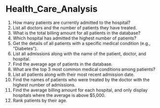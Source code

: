 # Health_Care_Analysis
1. How many patients are currently admitted to the hospital?
2. List all doctors and the number of patients they have treated.
3. What is the total billing amount for all patients in the database?
4. Which hospital has admitted the highest number of patients?
5. Get the details of all patients with a specific medical condition (e.g., "Diabetes").
6. List all admissions along with the name of the patient, doctor, and hospital.
7. Find the average age of patients in the database.
8. What are the top 3 most common medical conditions among patients?
9. List all patients along with their most recent admission date.
10. Find the names of patients who were treated by the doctor with the highest number of admissions.
11. Find the average billing amount for each hospital, and only display hospitals where the average is above $5,000.
12. Rank patients by their age.
